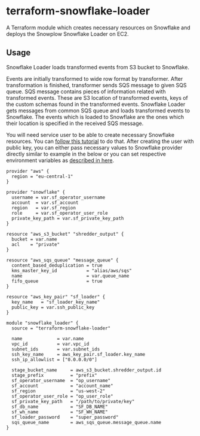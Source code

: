 # terraform-snowflake-loader

A Terraform module which creates necessary resources on Snowflake and deploys the Snowplow Snowflake Loader on EC2.

## Usage

Snowflake Loader loads transformed events from S3 bucket to Snowflake. 

Events are initially transformed to wide row format by transformer. After transformation is finished, transformer sends SQS message to given SQS queue. SQS message contains pieces of information related with transformed events. These are S3 location of transformed events, keys of the custom schemas found in the transformed events. Snowflake Loader gets messages from common SQS queue and loads transformed events to Snowflake. The events which is loaded to Snowflake are the ones which their location is specified in the received SQS message.

You will need service user to be able to create necessary Snowflake resources. You can [follow this tutorial][snowflake-service-user-tutorial] to do that. After creating the user with public key, you can either pass necessary values to Snowflake provider directly similar to example in the below or you can set respective environment variables as [described in here][snowflake-env-vars].

```hcl
provider "aws" {
  region = "eu-central-1"
}

provider "snowflake" {
  username = var.sf_operator_username
  account  = var.sf_account
  region   = var.sf_region
  role     = var.sf_operator_user_role
  private_key_path = var.sf_private_key_path
}

resource "aws_s3_bucket" "shredder_output" {
  bucket = var.name
  acl    = "private"
}

resource "aws_sqs_queue" "message_queue" {
  content_based_deduplication = true
  kms_master_key_id           = "alias/aws/sqs"
  name                        = var.queue_name
  fifo_queue                  = true
}

resource "aws_key_pair" "sf_loader" {
  key_name   = "sf_loader_key_name"
  public_key = var.ssh_public_key
}

module "snowflake_loader" {
  source = "terraform-snowflake-loader"

  name             = var.name
  vpc_id           = var.vpc_id
  subnet_ids       = var.subnet_ids
  ssh_key_name     = aws_key_pair.sf_loader.key_name
  ssh_ip_allowlist = ["0.0.0.0/0"]

  stage_bucket_name     = aws_s3_bucket.shredder_output.id
  stage_prefix          = "prefix"
  sf_operator_username  = "op_username"
  sf_account            = "account_name"
  sf_region             = "us-west-2"
  sf_operator_user_role = "op_user_role"
  sf_private_key_path   = "/path/to/private/key"
  sf_db_name            = "SF_DB_NAME"
  sf_wh_name            = "SF_WH_NAME"
  sf_loader_password    = "super_password"
  sqs_queue_name        = aws_sqs_queue.message_queue.name
}
```

[snowflake-service-user-tutorial]: https://quickstarts.snowflake.com/guide/terraforming_snowflake/index.html?index=..%2F..index#2
[snowflake-env-vars]: https://quickstarts.snowflake.com/guide/terraforming_snowflake/index.html?index=..%2F..index#3
